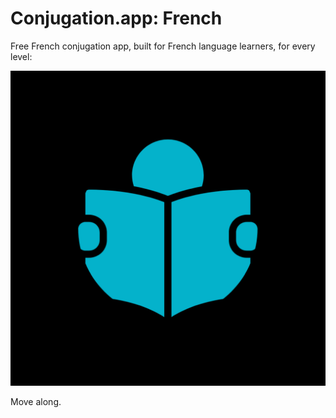 # Conjugation.app: French

Free French conjugation app, built&nbsp;for French language learners, for every level:

![Drag Racing](https://github.com/Conjugation/Conjugation/blob/bbedd40d98665499edf1b8ee83bd30cd3e9fd3c7/assets/img/logo.png)

Move along.